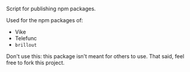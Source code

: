 Script for publishing npm packages.

Used for the npm packages of:
- Vike
- Telefunc
- `brillout`

Don't use this: this package isn't meant for others to use. That said, feel free to fork this project.
